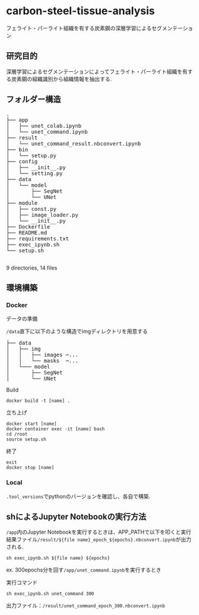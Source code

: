 # carbon-steel-tissue-analysis
フェライト・パーライト組織を有する炭素鋼の深層学習によるセグメンテーション

## 研究目的
深層学習によるセグメンテーションによってフェライト・パーライト組織を有する炭素鋼の組織識別から組織情報を抽出する.

## フォルダー構造
<pre>
.
├── app
│   ├── unet_colab.ipynb
│   └── unet_command.ipynb
├── result
│   └── unet_command_result.nbconvert.ipynb
├── bin
│   └── setup.py
├── config
│   ├── __init__.py
│   └── setting.py
├── data
│   └── model
│       ├── SegNet
│       └── UNet
├── module
│   ├── const.py
│   ├── image_loader.py
│   └── __init__.py
├── Dockerfile
├── README.md
├── requirements.txt
├── exec_ipynb.sh
└── setup.sh

</pre>
9 directories, 14 files

## 環境構築
### Docker

データの準備

`/data`直下に以下のような構造でimgディレクトリを用意する
<pre>
├── data
│   ├── img
│   │   ├── images ─...
│   │   └── masks  ─...
│   └─── model
│       ├── SegNet
│       └── UNet
</pre>

Build
```
docker build -t [name] .
```

立ち上げ
```
docker start [name]
docker container exec -it [name] bash
cd /root
source setup.sh
```

終了
```
exit
docker stop [name]
```

### Local
`.tool_versions`でpythonのバージョンを確認し、各自で構築.

## shによるJupyter Notebookの実行方法
`/app`内のJupyter Notebookを実行するときは、APP_PATHで以下を叩くと実行結果ファイル`/result/${file name}_epoch_${epochs}.nbconvert.ipynb`が出力される.
```
sh exec_ipynb.sh ${file name} ${epochs}
```

ex. 300epochs分を回す`/app/unet_command.ipynb`を実行するとき

実行コマンド
```
sh exec_ipynb.sh unet_command 300
```
出力ファイル：`/result/unet_command_epoch_300.nbconvert.ipynb`
